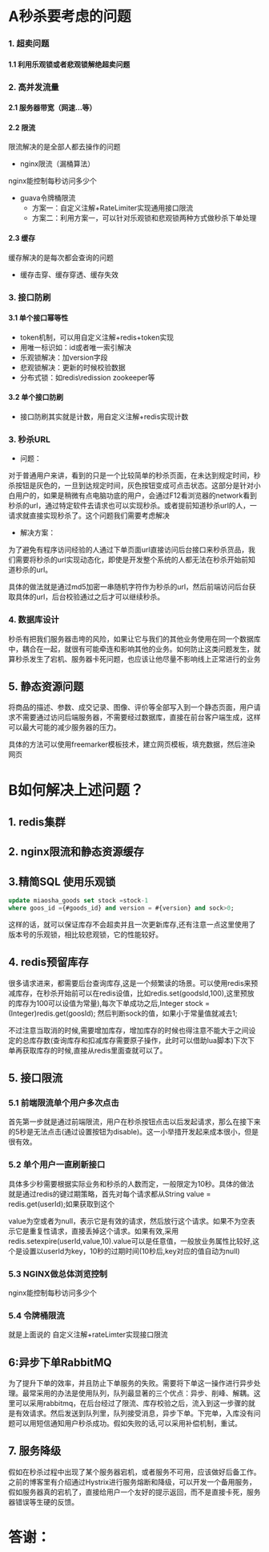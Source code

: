 # A秒杀要考虑的问题

### 1. 超卖问题

#### 1.1 利用乐观锁或者悲观锁解绝超卖问题

### 2. 高并发流量

#### 2.1 服务器带宽（网速...等）

#### 2.2 限流

限流解决的是全部人都去操作的问题

- nginx限流（漏桶算法）

nginx能控制每秒访问多少个

- guava令牌桶限流
  - 方案一：自定义注解+RateLimiter实现通用接口限流
  - 方案二：利用方案一，可以针对乐观锁和悲观锁两种方式做秒杀下单处理

#### 2.3 缓存

缓存解决的是每次都会查询的问题



- 缓存击穿、缓存穿透、缓存失效



### 3. 接口防刷

#### 3.1 单个接口幂等性

- token机制，可以用自定义注解+redis+token实现
- 用唯一标识如：id或者唯一索引解决
- 乐观锁解决：加version字段
- 悲观锁解决：更新的时候校验数据
- 分布式锁：如redis\redission zookeeper等

#### 3.2 单个接口防刷

- 接口防刷其实就是计数，用自定义注解+redis实现计数

### 3. 秒杀URL

- 问题：

对于普通用户来讲，看到的只是一个比较简单的秒杀页面，在未达到规定时间，秒杀按钮是灰色的，一旦到达规定时间，灰色按钮变成可点击状态。这部分是针对小白用户的，如果是稍微有点电脑功底的用户，会通过F12看浏览器的network看到秒杀的url，通过特定软件去请求也可以实现秒杀。或者提前知道秒杀url的人，一请求就直接实现秒杀了。这个问题我们需要考虑解决

- 解决方案：

为了避免有程序访问经验的人通过下单页面url直接访问后台接口来秒杀货品，我们需要将秒杀的url实现动态化，即使是开发整个系统的人都无法在秒杀开始前知道秒杀的url。

具体的做法就是通过md5加密一串随机字符作为秒杀的url，然后前端访问后台获取具体的url，后台校验通过之后才可以继续秒杀。

###  4. 数据库设计

秒杀有把我们服务器击垮的风险，如果让它与我们的其他业务使用在同一个数据库中，耦合在一起，就很有可能牵连和影响其他的业务。如何防止这类问题发生，就算秒杀发生了宕机、服务器卡死问题，也应该让他尽量不影响线上正常进行的业务

## 5. 静态资源问题

将商品的描述、参数、成交记录、图像、评价等全部写入到一个静态页面，用户请求不需要通过访问后端服务器，不需要经过数据库，直接在前台客户端生成，这样可以最大可能的减少服务器的压力。

具体的方法可以使用freemarker模板技术，建立网页模板，填充数据，然后渲染网页



# B如何解决上述问题？

## 1. redis集群



## 2. nginx限流和静态资源缓存



## 3.精简SQL 使用乐观锁

```sql
update miaosha_goods set stock =stock-1 
where goos_id ={#goods_id} and version = #{version} and sock>0;
```

这样的话，就可以保证库存不会超卖并且一次更新库存,还有注意一点这里使用了版本号的乐观锁，相比较悲观锁，它的性能较好。

## 4. redis预留库存

很多请求进来，都需要后台查询库存,这是一个频繁读的场景。可以使用redis来预减库存，在秒杀开始前可以在redis设值，比如redis.set(goodsId,100),这里预放的库存为100可以设值为常量),每次下单成功之后,Integer stock = (Integer)redis.get(goosId); 然后判断sock的值，如果小于常量值就减去1;

不过注意当取消的时候,需要增加库存，增加库存的时候也得注意不能大于之间设定的总库存数(查询库存和扣减库存需要原子操作，此时可以借助lua脚本)下次下单再获取库存的时候,直接从redis里面查就可以了。

## 5. 接口限流

### 5.1 前端限流单个用户多次点击

首先第一步就是通过前端限流，用户在秒杀按钮点击以后发起请求，那么在接下来的5秒是无法点击(通过设置按钮为disable)。这一小举措开发起来成本很小，但是很有效。

### 5.2 单个用户一直刷新接口

具体多少秒需要根据实际业务和秒杀的人数而定，一般限定为10秒。具体的做法就是通过redis的键过期策略，首先对每个请求都从String value = redis.get(userId);如果获取到这个

value为空或者为null，表示它是有效的请求，然后放行这个请求。如果不为空表示它是重复性请求，直接丢掉这个请求。如果有效,采用redis.setexpire(userId,value,10).value可以是任意值，一般放业务属性比较好,这个是设置以userId为key，10秒的过期时间(10秒后,key对应的值自动为null)

### 5.3  NGINX做总体浏览控制

nginx能控制每秒访问多少个

### 5.4 令牌桶限流

就是上面说的 自定义注解+rateLimter实现接口限流




## 6:异步下单RabbitMQ

为了提升下单的效率，并且防止下单服务的失败。需要将下单这一操作进行异步处理。最常采用的办法是使用队列，队列最显著的三个优点：异步、削峰、解耦。这里可以采用rabbitmq，在后台经过了限流、库存校验之后，流入到这一步骤的就是有效请求。然后发送到队列里，队列接受消息，异步下单。下完单，入库没有问题可以用短信通知用户秒杀成功。假如失败的话,可以采用补偿机制，重试。



## 7. 服务降级

假如在秒杀过程中出现了某个服务器宕机，或者服务不可用，应该做好后备工作。之前的博客里有介绍通过Hystrix进行服务熔断和降级，可以开发一个备用服务，假如服务器真的宕机了，直接给用户一个友好的提示返回，而不是直接卡死，服务器错误等生硬的反馈。





# 答谢：

```

```

